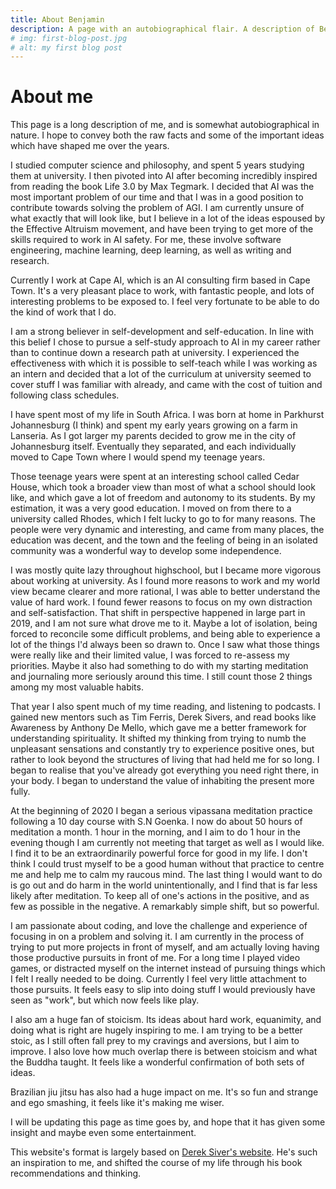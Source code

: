```yaml
---
title: About Benjamin
description: A page with an autobiographical flair. A description of Benjamin.
# img: first-blog-post.jpg
# alt: my first blog post
---
```


# About me 

This page is a long description of me, and is somewhat autobiographical in nature. I hope to convey both the raw facts and some of the important ideas which have shaped me over the years.

I studied computer science and philosophy, and spent 5 years studying them at university. I then pivoted into AI after becoming incredibly inspired from reading the book Life 3.0 by Max Tegmark. I decided that AI was the most important problem of our time and that I was in a good position to contribute towards solving the problem of AGI. I am currently unsure of what exactly that will look like, but I believe in a lot of the ideas espoused by the Effective Altruism movement, and have been trying to get more of the skills required to work in AI safety. For me, these involve software engineering, machine learning, deep learning, as well as writing and research. 

Currently I work at Cape AI, which is an AI consulting firm based in Cape Town. It's a very pleasant place to work, with fantastic people, and lots of interesting problems to be exposed to. I feel very fortunate to be able to do the kind of work that I do.

I am a strong believer in self-development and self-education. In line with this belief I chose to pursue a self-study approach to AI in my career rather than to continue down a research path at university. I experienced the effectiveness with which it is possible to self-teach while I was working as an intern and decided that a lot of the curriculum at university seemed to cover stuff I was familiar with already, and came with the cost of tuition and following class schedules. 

I have spent most of my life in South Africa. I was born at home in Parkhurst Johannesburg (I think) and spent my early years growing on a farm in Lanseria. As I got larger my parents decided to grow me in the city of Johannesburg itself. Eventually they separated, and each individually moved to Cape Town where I would spend my teenage years. 

Those teenage years were spent at an interesting school called Cedar House, which took a broader view than most of what a school should look like, and which gave a lot of freedom and autonomy to its students. By my estimation, it was a very good education. I moved on from there to a university called Rhodes, which I felt lucky to go to for many reasons. The people were very dynamic and interesting, and came from many places, the education was decent, and the town and the feeling of being in an isolated community was a wonderful way to develop some independence. 

I was mostly quite lazy throughout highschool, but I became more vigorous about working at university. As I found more reasons to work and my world view became clearer and more rational, I was able to better understand the value of hard work. I found fewer reasons to focus on my own distraction and self-satisfaction. That shift in perspective happened in large part in 2019, and I am not sure what drove me to it. Maybe a lot of isolation, being forced to reconcile some difficult problems, and being able to experience a lot of the things I'd always been so drawn to. Once I saw what those things were really like and their limited value, I was forced to re-assess my priorities. Maybe it also had something to do with my starting meditation and journaling more seriously around this time. I still count those 2 things among my most valuable habits.

That year I also spent much of my time reading, and listening to podcasts. I gained new mentors such as Tim Ferris, Derek Sivers, and read books like Awareness by Anthony De Mello, which gave me a better framework for understanding spirituality. It shifted my thinking from trying to numb the unpleasant sensations and constantly try to experience positive ones, but rather to look beyond the structures of living that had held me for so long. I began to realise that you've already got everything you need right there, in your body. I began to understand the value of inhabiting the present more fully. 

At the beginning of 2020 I began a serious vipassana meditation practice following a 10 day course with S.N Goenka. I now do about 50 hours of meditation a month. 1 hour in the morning, and I aim to do 1 hour in the evening though I am currently not meeting that target as well as I would like. I find it to be an extraordinarily powerful force for good in my life. I don't think I could trust myself to be a good human without that practice to centre me and help me to calm my raucous mind. The last thing I would want to do is go out and do harm in the world unintentionally, and I find that is far less likely after meditation. To keep all of one's actions in the positive, and as few as possible in the negative. A remarkably simple shift, but so powerful. 

I am passionate about coding, and love the challenge and experience of focusing in on a problem and solving it. I am currently in the process of trying to put more projects in front of myself, and am actually loving having those productive pursuits in front of me. For a long time I played video games, or distracted myself on the internet instead of pursuing things which I felt I really needed to be doing. Currently I feel very little attachment to those pursuits. It feels easy to slip into doing stuff I would previously have seen as "work", but which now feels like play. 

I also am a huge fan of stoicism. Its ideas about hard work, equanimity, and doing what is right are hugely inspiring to me. I am trying to be a better stoic, as I still often fall prey to my cravings and aversions, but I aim to improve. I also love how much overlap there is between stoicism and what the Buddha taught. It feels like a wonderful confirmation of both sets of ideas. 

Brazilian jiu jitsu has also had a huge impact on me. It's so fun and strange and ego smashing, it feels like it's making me wiser. 

I will be updating this page as time goes by, and hope that it has given some insight and maybe even some entertainment. 

This website's format is largely based on [Derek Siver's website](sive.rs). He's such an inspiration to me, and shifted the course of my life through his book recommendations and thinking. 